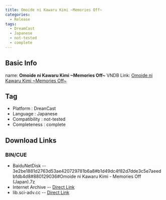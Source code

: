 ```yaml
---
title: Omoide ni Kawaru Kimi ~Memories Off~
categories:
  - Release
tags:
  - DreamCast
  - Japanese
  - not-tested
  - complete
---
```

## Basic Info

name: **Omoide ni Kawaru Kimi \~Memories Off\~**
VNDB Link: [Omoide ni Kawaru Kimi \~Memories Off\~](https://vndb.org/r2219)

## Tag
 - Platform : DreanCast
 - Language : Japanese
 - Compatibility : not-tested
 - Completeness : complete

## Download Links
### BIN/CUE
 - BaiduNetDisk
 -- 3e2be1881d2763d53ae420729781b6a8#b1d49dc4f82d7dde3c5e7aeedbfdb4d8#880129036#Omoide ni Kawaru Kimi - Memories Off (Japan).7z
 - Internet Archive
 -- [Direct Link](https://archive.org/download/sega_dreamcast/Omoide%20ni%20Kawaru%20Kimi%20-%20Memories%20Off%20%28Japan%29.zip)
 - lib.sci-adv.cc
 -- [Direct Link](https://pan.mcseekeri.top/api/raw/?path=/K%E7%A4%BE%E6%95%B4%E5%90%88/Omoide%20ni%20Kawaru%20Kimi%20-%20Memories%20Off%20%28Japan%29.7z)